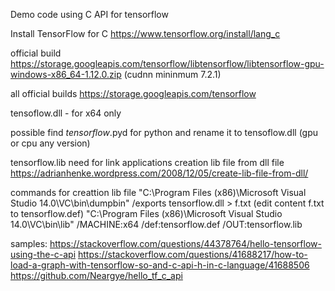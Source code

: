 
Demo code using C API for tensorflow


Install TensorFlow for C
https://www.tensorflow.org/install/lang_c

official build
https://storage.googleapis.com/tensorflow/libtensorflow/libtensorflow-gpu-windows-x86_64-1.12.0.zip
(cudnn mininmum 7.2.1)

all official builds
https://storage.googleapis.com/tensorflow

tensoflow.dll - for x64 only

possible find *tensorflow*.pyd for python and rename it to tensoflow.dll (gpu or cpu any version)

tensorflow.lib need for link applications
creation lib file from dll file
https://adrianhenke.wordpress.com/2008/12/05/create-lib-file-from-dll/

commands for creattion lib file
"C:\Program Files (x86)\Microsoft Visual Studio 14.0\VC\bin\dumpbin" /exports tensorflow.dll > f.txt
(edit content f.txt to tensorflow.def)
"C:\Program Files (x86)\Microsoft Visual Studio 14.0\VC\bin\lib" /MACHINE:x64 /def:tensorflow.def /OUT:tensorflow.lib


samples:
https://stackoverflow.com/questions/44378764/hello-tensorflow-using-the-c-api
https://stackoverflow.com/questions/41688217/how-to-load-a-graph-with-tensorflow-so-and-c-api-h-in-c-language/41688506
https://github.com/Neargye/hello_tf_c_api

